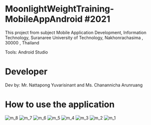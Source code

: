 # MoonlightWeightTraining-MobileAppAndroid #2021
This project from subject Mobile Application Development, Information Technology, Suranaree University of Technology, Nakhonrachasima , 30000 , Thailand

Tools: Android Studio

# Developer
Dev by: Mr. Nattapong Yuvarisinant and Ms. Chanannicha Arunruang

# How to use the application
![m_8](https://user-images.githubusercontent.com/59525702/161365015-e16bcb06-2b13-43df-bec0-b08f9f58c500.png)
![m_7](https://user-images.githubusercontent.com/59525702/161365021-d228ce2a-3367-4d16-b885-e31bedd75086.png)
![m_6](https://user-images.githubusercontent.com/59525702/161365024-95fb8f69-ee94-490b-9947-6146b9d5f882.png)
![m_5](https://user-images.githubusercontent.com/59525702/161365025-8503e55c-351f-44ab-be4b-d9b6b57bef24.png)
![m_4](https://user-images.githubusercontent.com/59525702/161365027-5526d3f5-6a3a-4b80-8b7f-cd50bb11e7fd.png)
![m_3](https://user-images.githubusercontent.com/59525702/161365029-be591d23-1c0f-489b-8afb-8804b6716702.png)
![m_2](https://user-images.githubusercontent.com/59525702/161365030-f427b02b-7242-4a56-b9c5-94ce1ee6fbfd.png)
![m_1](https://user-images.githubusercontent.com/59525702/161365031-342bce37-9ddf-40e6-9803-bb83e8b055b4.png)



